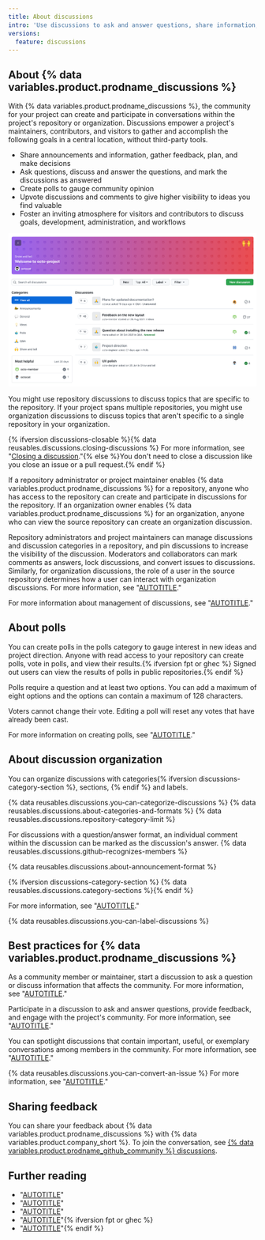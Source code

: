 ```yaml
---
title: About discussions
intro: 'Use discussions to ask and answer questions, share information, make announcements, and conduct or participate in a conversation about a project on {% data variables.product.product_name %}.'
versions:
  feature: discussions
---
```



## About {% data variables.product.prodname_discussions %}

With {% data variables.product.prodname_discussions %}, the community for your project can create and participate in conversations within the project's repository or organization. Discussions empower a project's maintainers, contributors, and visitors to gather and accomplish the following goals in a central location, without third-party tools.

- Share announcements and information, gather feedback, plan, and make decisions
- Ask questions, discuss and answer the questions, and mark the discussions as answered
- Create polls to gauge community opinion
- Upvote discussions and comments to give higher visibility to ideas you find valuable
- Foster an inviting atmosphere for visitors and contributors to discuss goals, development, administration, and workflows

![Screenshot of the "Discussions" page for a {% data variables.product.company_short %} repository, showing a list of discussions such as "Feedback on the new layout" and "Project direction".](/assets/images/help/discussions/hero.png)

You might use repository discussions to discuss topics that are specific to the repository. If your project spans multiple repositories, you might use organization discussions to discuss topics that aren't specific to a single repository in your organization.

{% ifversion discussions-closable %}{% data reusables.discussions.closing-discussions %} For more information, see "[Closing a discussion](/discussions/managing-discussions-for-your-community/managing-discussions#closing-a-discussion)."{% else %}You don't need to close a discussion like you close an issue or a pull request.{% endif %}

If a repository administrator or project maintainer enables {% data variables.product.prodname_discussions %} for a repository, anyone who has access to the repository can create and participate in discussions for the repository. If an organization owner enables {% data variables.product.prodname_discussions %} for an organization, anyone who can view the source repository can create an organization discussion.

Repository administrators and project maintainers can manage discussions and discussion categories in a repository, and pin discussions to increase the visibility of the discussion. Moderators and collaborators can mark comments as answers, lock discussions, and convert issues to discussions. Similarly, for organization discussions, the role of a user in the source repository determines how a user can interact with organization discussions. For more information, see "[AUTOTITLE](/organizations/managing-user-access-to-your-organizations-repositories/repository-roles-for-an-organization)."

For more information about management of discussions, see "[AUTOTITLE](/discussions/managing-discussions-for-your-community/managing-discussions)."

## About polls

You can create polls in the polls category to gauge interest in new ideas and project direction. Anyone with read access to your repository can create polls, vote in polls, and view their results.{% ifversion fpt or ghec %} Signed out users can view the results of polls in public repositories.{% endif %}

Polls require a question and at least two options. You can add a maximum of eight options and the options can contain a maximum of 128 characters.

Voters cannot change their vote. Editing a poll will reset any votes that have already been cast.

For more information on creating polls, see "[AUTOTITLE](/discussions/collaborating-with-your-community-using-discussions/participating-in-a-discussion#creating-a-poll)."

## About discussion organization

You can organize discussions with categories{% ifversion discussions-category-section %}, sections, {% endif %} and labels.

{% data reusables.discussions.you-can-categorize-discussions %} {% data reusables.discussions.about-categories-and-formats %} {% data reusables.discussions.repository-category-limit %}

For discussions with a question/answer format, an individual comment within the discussion can be marked as the discussion's answer. {% data reusables.discussions.github-recognizes-members %}

{% data reusables.discussions.about-announcement-format %}

{% ifversion discussions-category-section %}
{% data reusables.discussions.category-sections %}{% endif %}

For more information, see "[AUTOTITLE](/discussions/managing-discussions-for-your-community/managing-categories-for-discussions)."

{% data reusables.discussions.you-can-label-discussions %}

## Best practices for {% data variables.product.prodname_discussions %}

As a community member or maintainer, start a discussion to ask a question or discuss information that affects the community. For more information, see "[AUTOTITLE](/discussions/collaborating-with-your-community-using-discussions/collaborating-with-maintainers-using-discussions)."

Participate in a discussion to ask and answer questions, provide feedback, and engage with the project's community. For more information, see "[AUTOTITLE](/discussions/collaborating-with-your-community-using-discussions/participating-in-a-discussion)."

You can spotlight discussions that contain important, useful, or exemplary conversations among members in the community. For more information, see "[AUTOTITLE](/discussions/managing-discussions-for-your-community/managing-discussions#pinning-a-discussion)."

{% data reusables.discussions.you-can-convert-an-issue %} For more information, see "[AUTOTITLE](/discussions/managing-discussions-for-your-community/moderating-discussions#converting-an-issue-to-a-discussion)."

## Sharing feedback

You can share your feedback about {% data variables.product.prodname_discussions %} with {% data variables.product.company_short %}. To join the conversation, see [{% data variables.product.prodname_github_community %} discussions](https://github.com/orgs/community/discussions/categories/discussions).

## Further reading

- "[AUTOTITLE](/get-started/writing-on-github/getting-started-with-writing-and-formatting-on-github/about-writing-and-formatting-on-github)"
- "[AUTOTITLE](/search-github/searching-on-github/searching-discussions)"
- "[AUTOTITLE](/account-and-profile/managing-subscriptions-and-notifications-on-github/setting-up-notifications/about-notifications)"
- "[AUTOTITLE](/communities/moderating-comments-and-conversations)"{% ifversion fpt or ghec %}
- "[AUTOTITLE](/communities/maintaining-your-safety-on-github)"{% endif %}
